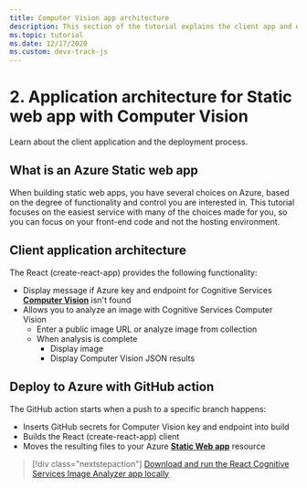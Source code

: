 ```yaml
---
title: Computer Vision app architecture
description: This section of the tutorial explains the client app and deployment process. 
ms.topic: tutorial
ms.date: 12/17/2020
ms.custom: devx-track-js
---
```


# 2. Application architecture for Static web app with Computer Vision

Learn about the client application and the deployment process.

## What is an Azure Static web app

When building static web apps, you have several choices on Azure, based on the degree of functionality and control you are interested in. This tutorial focuses on the easiest service with many of the choices made for you, so you can focus on your front-end code and not the hosting environment.

## Client application architecture

The React (create-react-app) provides the following functionality: 
* Display message if Azure key and endpoint for Cognitive Services [**Computer Vision**](https://docs.microsoft.com/azure/cognitive-services/computer-vision/) isn't found
* Allows you to analyze an image with Cognitive Services Computer Vision
    * Enter a public image URL or analyze image from collection
    * When analysis is complete
        * Display image
        * Display Computer Vision JSON results 

## Deploy to Azure with GitHub action

The GitHub action starts when a push to a specific branch happens:
* Inserts GitHub secrets for Computer Vision key and endpoint into build
* Builds the React (create-react-app) client
* Moves the resulting files to your Azure [**Static Web app**](https://docs.microsoft.com/azure/static-web-apps) resource

> [!div class="nextstepaction"]
> [Download and run the React Cognitive Services Image Analyzer app locally](run-the-react-cognitive-services-image-analyzer-app-locally.md) 